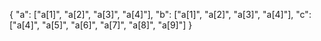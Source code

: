 {
  "a": ["a[1]", "a[2]", "a[3]", "a[4]"],
  "b": ["a[1]", "a[2]", "a[3]", "a[4]"],
  "c": ["a[4]", "a[5]", "a[6]", "a[7]", "a[8]", "a[9]"]
}
